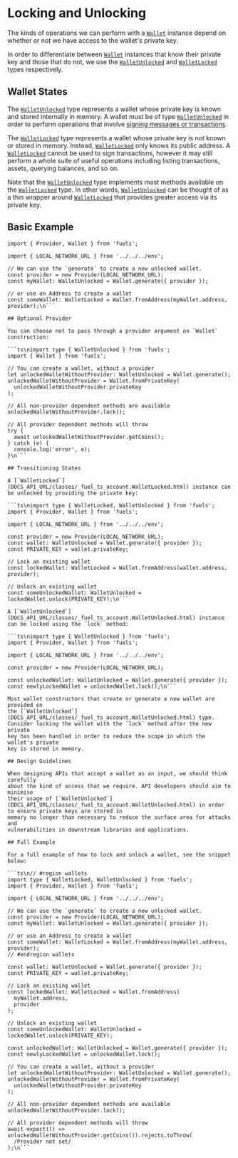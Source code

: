 # Locking and Unlocking

The kinds of operations we can perform with a [`Wallet`](DOCS_API_URL/classes/_fuel_ts_account.Wallet.html) instance depend on
whether or not we have access to the wallet's private key.

In order to differentiate between [`Wallet`](DOCS_API_URL/classes/_fuel_ts_account.Wallet.html) instances that know their private key
and those that do not, we use the [`WalletUnlocked`](DOCS_API_URL/classes/_fuel_ts_account.WalletUnlocked.html) and [`WalletLocked`](DOCS_API_URL/classes/_fuel_ts_account.WalletLocked.html) types
respectively.

## Wallet States

The [`WalletUnlocked`](DOCS_API_URL/classes/_fuel_ts_account.WalletUnlocked.html) type represents a wallet whose private key is known and
stored internally in memory. A wallet must be of type [`WalletUnlocked`](DOCS_API_URL/classes/_fuel_ts_account.WalletUnlocked.html) in order
to perform operations that involve [signing messages or transactions](./signing.md).

The [`WalletLocked`](DOCS_API_URL/classes/_fuel_ts_account.WalletLocked.html) type represents a wallet whose private key is _not_ known or stored
in memory. Instead, [`WalletLocked`](DOCS_API_URL/classes/_fuel_ts_account.WalletLocked.html) only knows its public address. A [`WalletLocked`](DOCS_API_URL/classes/_fuel_ts_account.WalletLocked.html) cannot be
used to sign transactions, however it may still perform a whole suite of useful
operations including listing transactions, assets, querying balances, and so on.

Note that the [`WalletUnlocked`](DOCS_API_URL/classes/_fuel_ts_account.WalletUnlocked.html) type implements most methods available on the [`WalletLocked`](DOCS_API_URL/classes/_fuel_ts_account.WalletLocked.html)
type. In other words, [`WalletUnlocked`](DOCS_API_URL/classes/_fuel_ts_account.WalletUnlocked.html) can be thought of as a thin wrapper around [`WalletLocked`](DOCS_API_URL/classes/_fuel_ts_account.WalletLocked.html) that
provides greater access via its private key.

## Basic Example

```ts\nimport type { WalletLocked, WalletUnlocked } from 'fuels';
import { Provider, Wallet } from 'fuels';

import { LOCAL_NETWORK_URL } from '../../../env';

// We can use the `generate` to create a new unlocked wallet.
const provider = new Provider(LOCAL_NETWORK_URL);
const myWallet: WalletUnlocked = Wallet.generate({ provider });

// or use an Address to create a wallet
const someWallet: WalletLocked = Wallet.fromAddress(myWallet.address, provider);\n```

## Optional Provider

You can choose not to pass through a provider argument on `Wallet` construction:

```ts\nimport type { WalletUnlocked } from 'fuels';
import { Wallet } from 'fuels';

// You can create a wallet, without a provider
let unlockedWalletWithoutProvider: WalletUnlocked = Wallet.generate();
unlockedWalletWithoutProvider = Wallet.fromPrivateKey(
  unlockedWalletWithoutProvider.privateKey
);

// All non-provider dependent methods are available
unlockedWalletWithoutProvider.lock();

// All provider dependent methods will throw
try {
  await unlockedWalletWithoutProvider.getCoins();
} catch (e) {
  console.log('error', e);
}\n```

## Transitioning States

A [`WalletLocked`](DOCS_API_URL/classes/_fuel_ts_account.WalletLocked.html) instance can be unlocked by providing the private key:

```ts\nimport type { WalletLocked, WalletUnlocked } from 'fuels';
import { Provider, Wallet } from 'fuels';

import { LOCAL_NETWORK_URL } from '../../../env';

const provider = new Provider(LOCAL_NETWORK_URL);
const wallet: WalletUnlocked = Wallet.generate({ provider });
const PRIVATE_KEY = wallet.privateKey;

// Lock an existing wallet
const lockedWallet: WalletLocked = Wallet.fromAddress(wallet.address, provider);

// Unlock an existing wallet
const someUnlockedWallet: WalletUnlocked = lockedWallet.unlock(PRIVATE_KEY);\n```

A [`WalletUnlocked`](DOCS_API_URL/classes/_fuel_ts_account.WalletUnlocked.html) instance can be locked using the `lock` method:

```ts\nimport type { WalletUnlocked } from 'fuels';
import { Provider, Wallet } from 'fuels';

import { LOCAL_NETWORK_URL } from '../../../env';

const provider = new Provider(LOCAL_NETWORK_URL);

const unlockedWallet: WalletUnlocked = Wallet.generate({ provider });
const newlyLockedWallet = unlockedWallet.lock();\n```

Most wallet constructors that create or generate a new wallet are provided on
the [`WalletUnlocked`](DOCS_API_URL/classes/_fuel_ts_account.WalletUnlocked.html) type. Consider locking the wallet with the `lock` method after the new private
key has been handled in order to reduce the scope in which the wallet's private
key is stored in memory.

## Design Guidelines

When designing APIs that accept a wallet as an input, we should think carefully
about the kind of access that we require. API developers should aim to minimise
their usage of [`WalletUnlocked`](DOCS_API_URL/classes/_fuel_ts_account.WalletUnlocked.html) in order to ensure private keys are stored in
memory no longer than necessary to reduce the surface area for attacks and
vulnerabilities in downstream libraries and applications.

## Full Example

For a full example of how to lock and unlock a wallet, see the snippet below:

```ts\n// #region wallets
import type { WalletLocked, WalletUnlocked } from 'fuels';
import { Provider, Wallet } from 'fuels';

import { LOCAL_NETWORK_URL } from '../../../env';

// We can use the `generate` to create a new unlocked wallet.
const provider = new Provider(LOCAL_NETWORK_URL);
const myWallet: WalletUnlocked = Wallet.generate({ provider });

// or use an Address to create a wallet
const someWallet: WalletLocked = Wallet.fromAddress(myWallet.address, provider);
// #endregion wallets

const wallet: WalletUnlocked = Wallet.generate({ provider });
const PRIVATE_KEY = wallet.privateKey;

// Lock an existing wallet
const lockedWallet: WalletLocked = Wallet.fromAddress(
  myWallet.address,
  provider
);

// Unlock an existing wallet
const someUnlockedWallet: WalletUnlocked = lockedWallet.unlock(PRIVATE_KEY);

const unlockedWallet: WalletUnlocked = Wallet.generate({ provider });
const newlyLockedWallet = unlockedWallet.lock();

// You can create a wallet, without a provider
let unlockedWalletWithoutProvider: WalletUnlocked = Wallet.generate();
unlockedWalletWithoutProvider = Wallet.fromPrivateKey(
  unlockedWalletWithoutProvider.privateKey
);

// All non-provider dependent methods are available
unlockedWalletWithoutProvider.lock();

// All provider dependent methods will throw
await expect(() => unlockedWalletWithoutProvider.getCoins()).rejects.toThrow(
  /Provider not set/
);\n```
